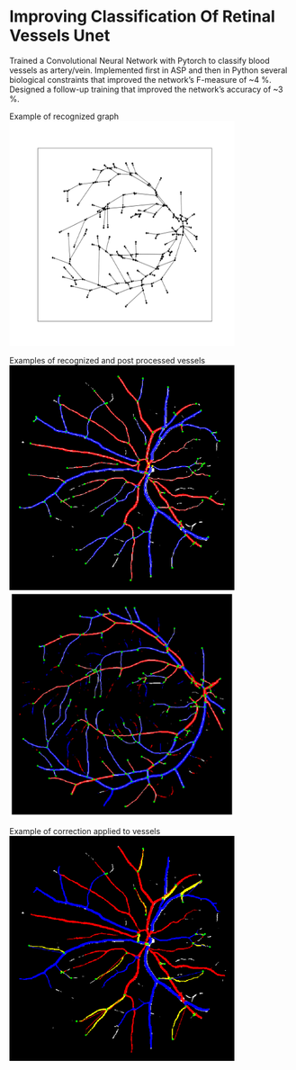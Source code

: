 # Improving Classification Of Retinal Vessels Unet
Trained a Convolutional Neural Network with Pytorch to classify blood vessels as artery/vein. Implemented first in
ASP and then in Python several biological constraints that improved the network’s F-measure of ~4 %. Designed a follow-up
training that improved the network’s accuracy of ~3 %.

Example of recognized graph
<img src="https://github.com/RedShy/Improving_Classification_Of_Retinal_Vessels_Unet/blob/master/images/orientato13.png" width="400" height="400">

Examples of recognized and post processed vessels
<img src="https://github.com/RedShy/Improving_Classification_Of_Retinal_Vessels_Unet/blob/master/images/grafo4.png" width="400" height="400"> <img src="https://github.com/RedShy/Improving_Classification_Of_Retinal_Vessels_Unet/blob/master/images/grafo13.png?raw=true" width="400" height="400">

Example of correction applied to vessels
<img src="https://github.com/RedShy/Improving_Classification_Of_Retinal_Vessels_Unet/blob/master/images/correzioni4.png" width="400" height="400">
